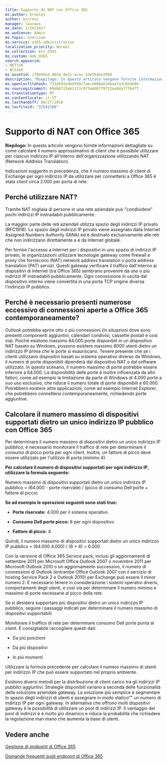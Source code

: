 ```yaml
---
title: Supporto di NAT con Office 365
ms.author: krowley
author: kccross
manager: laurawi
ms.date: 1/24/2017
ms.audience: Admin
ms.topic: overview
ms.service: o365-administration
localization_priority: Normal
ms.collection: Ent_O365
ms.custom: Adm_O365
search.appverid:
- MET150
- BCS160
ms.assetid: 170e96ea-d65d-4e51-acac-1de56abe39b9
description: "Riepilogo: In questo articolo vengono fornite informazioni dettagliate su come calcolare il numero approssimativo di client che è possibile utilizzare per ciascun indirizzo IP all'interno dell'organizzazione utilizzando NAT (Network Address Translation)."
ms.openlocfilehash: 733d591bded599cfaece988a624baa7a3c0d4b06
ms.sourcegitcommit: 69d60723e611f3c973a6d6779722aa9da77f647f
ms.translationtype: MT
ms.contentlocale: it-IT
ms.lasthandoff: 08/27/2018
ms.locfileid: "22541100"
---
```

# <a name="nat-support-with-office-365"></a>Supporto di NAT con Office 365

 **Riepilogo:** In questo articolo vengono fornite informazioni dettagliate su come calcolare il numero approssimativo di client che è possibile utilizzare per ciascun indirizzo IP all'interno dell'organizzazione utilizzando NAT (Network Address Translation). 
  
Indicazioni suggerito in precedenza, che il numero massimo di client di Exchange per ogni indirizzo IP da utilizzare per connettersi a Office 365 è stata client circa 2.000 per porta di rete.
  
## <a name="why-use-nat"></a>Perché utilizzare NAT?

Tramite NAT migliaia di persone in una rete aziendale può "condividere" pochi indirizzi IP instradabili pubblicamente.
  
La maggior parte delle reti aziendali utilizza spazio degli indirizzi IP privato (RFC1918). Lo spazio degli indirizzi IP privato viene assegnato dalla Internet Assigned Numbers Authority (IANA) ed è destinato esclusivamente alle reti che non indirizzano direttamente a e da Internet globale.
  
Per fornire l'accesso a Internet per i dispositivi in uno spazio di indirizzi IP privato, le organizzazioni utilizzare tecnologie gateway come firewall e proxy che forniscono (NAT) network address translation o porta address translation (PAT) servizi. Questi gateway verificare il traffico dall'interno ai dispositivi di Internet (tra Office 365) sembrano provenire da uno o più indirizzi IP instradabili pubblicamente. Ogni connessione in uscita dal dispositivo interno viene convertita in una porta TCP origine diversa l'indirizzo IP pubblico. 
  
## <a name="why-do-you-need-to-have-so-many-connections-open-to-office-365-at-the-same-time"></a>Perché è necessario presenti numerose eccessivo di connessioni aperte a Office 365 contemporaneamente?

Outlook potrebbe aprire otto o più connessioni (in situazioni dove sono presenti componenti aggiuntivi, calendari condivisi, cassette postali e così via). Poiché esistono massimo 64.000 porte disponibili in un dispositivo NAT basato su Windows, possono esistere massimo 8000 utenti dietro un indirizzo IP prima che le porte si esauriscano. Tenere presente che se i clienti utilizzano dispositivi basati su sistema operativo diverso da Windows, il numero di porte disponibili dipenderà dal dispositivo NAT o dal software utilizzato. In questo scenario, il numero massimo di porte potrebbe essere inferiore a 64.000. La disponibilità delle porte è inoltre influenzata da altri fattori, come ad esempio la limitazione da parte di Windows di 4.000 porte a suo uso esclusivo, che riduce il numero totale di porte disponibili a 60.000. Potrebbero esistere altre applicazioni, come ad esempio Internet Explorer, che potrebbero connettersi contemporaneamente, richiedendo porte aggiuntive.
  
## <a name="calculating-maximum-supported-devices-behind-a-single-public-ip-address-with-office-365"></a>Calcolare il numero massimo di dispositivi supportati dietro un unico indirizzo IP pubblico con Office 365

Per determinare il numero massimo di dispositivi dietro un unico indirizzo IP pubblico, è necessario monitorare il traffico di rete per determinare il consumo di picco porta per ogni client. Inoltre, un fattore di picco deve essere utilizzato per l'utilizzo di porta (minimo 4). 
  
 **Per calcolare il numero di dispositivi supportati per ogni indirizzo IP, utilizzare la formula seguente:**
  
Numero massimo di dispositivi supportati dietro un unico indirizzo IP pubblico = (64.000 - porte riservate) / (picco di consumo Dell porte + fattore di picco)
  
 **Se ad esempio le operazioni seguenti sono stati true:**
  
- **Porte riservate:** 4.000 per il sistema operativo 
    
- **Consumo Dell porte picco:** 6 per ogni dispositivo 
    
- **Fattore di picco:** 4 
    
Quindi, il numero massimo di dispositivi supportati dietro un unico indirizzo IP pubblico = (64.000 4.000) / (6 + 4) = 6.000
  
Con la versione di Office 365 Service pack, inclusi gli aggiornamenti di settembre 2011 per Microsoft Office Outlook 2007 o novembre 2011 per Microsoft Outlook 2010 o un aggiornamento successivo, il numero di connessioni di Outlook (entrambe Office Outlook 2007 con il servizio di hosting Service Pack 2 e Outlook 2010) per Exchange può essere il minor numero 2. È necessario tenere in considerazione i sistemi operativi diversi, comportamenti degli utenti, e così via per determinare il numero minimo e massimo di porte necessarie al picco della rete.
  
Se si desidera supportare più dispositivi dietro un unico indirizzo IP pubblico, seguire i passaggi indicati per determinare il numero massimo di dispositivi supportabili:
  
Monitorare il traffico di rete per determinare consumo Dell porte punta al client. È consigliabile raccogliere questi dati:
  
- Da più posizioni
    
- Da più dispositivi
    
- In più momenti
    
Utilizzare la formula precedente per calcolare il numero massimo di utenti per indirizzo IP che può essere supportato nel proprio ambiente.
  
Esistono diversi metodi per la distribuzione di client carico tra gli indirizzi IP pubblici aggiuntivi. Strategie disponibili variano a seconda delle funzionalità della soluzione aziendale gateway. La soluzione più semplice è segmentare lo spazio degli indirizzi di utenti e assegnare in modo statico"" un numero di indirizzi IP per ogni gateway. In alternativa che offrono molti dispositivi gateway è la possibilità di utilizzare un pool di indirizzi IP. Il vantaggio del pool di indirizzi è è molto più dinamico e riduce la probabilità che richiedere la regolazione man mano che aumenta la base di utenti.
  
## <a name="see-also"></a>Vedere anche

[Gestione di endpoint di Office 365](https://support.office.com/article/99cab9d4-ef59-4207-9f2b-3728eb46bf9a)
  
[Domande frequenti sugli endpoint di Office 365](https://support.office.com/article/d4088321-1c89-4b96-9c99-54c75cae2e6d)

